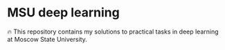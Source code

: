 # MSU deep learning
:fire: This repository contains my solutions to practical tasks in deep learning at Moscow State University.
